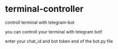 # terminal-controller
controll terminal with telegram-bot


you can controll your terminal with telegram bot!

enter your chat_id and bot token end of the bot.py file
